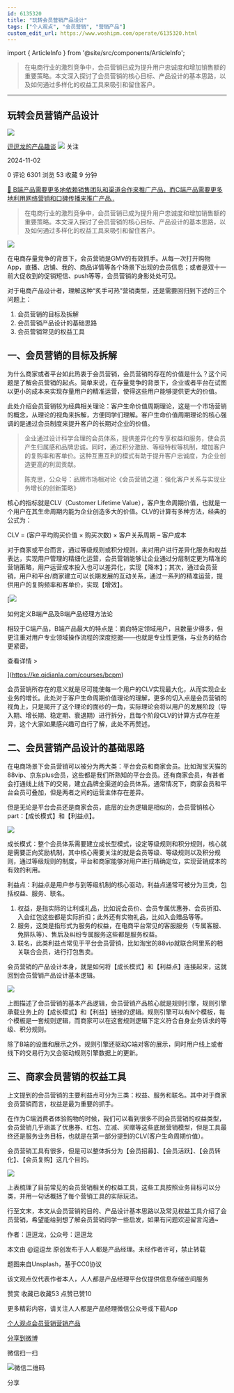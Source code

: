 ```yaml
---
id: 6135320
title: "玩转会员营销产品设计"
tags: ["个人观点", "会员营销", "营销产品"]
custom_edit_url: https://www.woshipm.com/operate/6135320.html
---
```

import { ArticleInfo } from '@site/src/components/ArticleInfo';

<ArticleInfo
    author="逗逗龙的产品趣谈"
    authorLink="https://www.woshipm.com/u/886021"
    published="2024-11-02"
    views={6301}
    comments={0}
    collects={53}
/>

> 在电商行业的激烈竞争中，会员营销已成为提升用户忠诚度和增加销售额的重要策略。本文深入探讨了会员营销的核心目标、产品设计的基本思路，以及如何通过多样化的权益工具来吸引和留住客户。

---

## 玩转会员营销产品设计

[![](https://static.woshipm.com/view/woshipm_api_def_20241101141254_6929.jpg?imageView2/1/w/72/h/72/q/100)](https://www.woshipm.com/u/886021)

[逗逗龙的产品趣谈](https://www.woshipm.com/u/886021) ![](https://static.woshipm.com/tag/1101_1@2x.png) 关注

2024-11-02

0 评论 6301 浏览 53 收藏 9 分钟

[🔗 B端产品需要更多地依赖销售团队和渠道合作来推广产品，而C端产品需要更多地利用网络营销和口碑传播来推广产品..](https://ke.qidianla.com/courses/bcpm)

> 在电商行业的激烈竞争中，会员营销已成为提升用户忠诚度和增加销售额的重要策略。本文深入探讨了会员营销的核心目标、产品设计的基本思路，以及如何通过多样化的权益工具来吸引和留住客户。

![](https://image.woshipm.com/2023/04/14/8818f74c-da8d-11ed-96fe-00163e0b5ff3.jpg)

在电商存量竞争的背景下，会员营销是GMV的有效抓手。从每一次打开购物App，直播、店铺、我的、商品详情等各个场景下出现的会员信息；或者是双十一前大促收到的促销短信、push等等，会员营销的身影处处可见。

对于电商产品设计者，理解这种“炙手可热”营销类型，还是需要回归到下述的三个问题上：

1.  会员营销的目标及拆解
2.  会员营销产品设计的基础思路
3.  会员营销常见的权益工具

## 一、会员营销的目标及拆解

为什么商家或者平台如此热衷于会员营销，会员营销的存在的价值是什么？这个问题是了解会员营销的起点。简单来说，在存量竞争的背景下，企业或者平台在试图以更小的成本来实现存量用户的精准运营，使得这些用户能够提供更大的价值。

此处介绍会员营销较为经典相关理论：客户生命价值周期理论，这是一个市场营销的概念，从理论的视角来拆解，方便同学们理解。客户生命价值周期理论的核心强调的是通过会员制度来提升客户的长期对企业的价值。

> 企业通过设计科学合理的会员体系，提供差异化的专享权益和服务，使会员产生归属感和品牌忠诚。同时，通过积分激励、等级特权等机制，增加客户的复购率和客单价。这种互惠互利的模式有助于提升客户忠诚度，为企业创造更高的利润贡献。
> 
> 陈克思，公众号：品牌市场相对论《会员营销之道：强化客户关系与实现业务增长的创新策略》

核心的指标就是CLV（Customer Lifetime Value），客户生命周期价值，也就是一个用户在其生命周期内能为企业创造多大的价值。CLV的计算有多种方法，经典的公式为：

CLV = (客户平均购买价值 × 购买次数) × 客户关系周期 – 客户成本

对于商家或平台而言，通过等级规则或积分规则，来对用户进行差异化服务和权益表达，实现用户管理的精细化运营，会员营销能够让企业通过分层制定更为精准的营销策略，用户运营成本投入也可以差异化，实现【降本】；其次，通过会员营销，用户和平台/商家建立可以长期发展的互动关系，通过一系列的精准运营，提供用户的复购频率和客单价，实现【增效】。

[![](https://image.woshipm.com/2023/08/02/72b77e4e-30e3-11ee-88e7-00163e0b5ff3.png)

如何定义B端产品及B端产品经理方法论

相较于C端产品，B端产品最大的特点是：面向特定领域用户，且数量少得多，但更注重对用户专业领域操作流程的深度挖掘——也就是专业性更强，与业务的结合更紧密。

查看详情 >

](https://ke.qidianla.com/courses/bcpm)

会员营销所存在的意义就是尽可能使每一个用户的CLV实现最大化，从而实现企业业务的增长。此处对于客户生命周期价值理论的理解，更多的切入点是会员营销的视角上，只是揭开了这个理论的面纱的一角，实际理论会将以用户的发展阶段（导入期、增长期、稳定期、衰退期）进行拆分，且每个阶段CLV的计算方式存在差异，这个大家如果感兴趣可自行了解，此处不再赘述。

## 二、会员营销产品设计的基础思路

在电商场景下会员营销可以被分为两大类：平台会员和商家会员。比如淘宝天猫的88vip、京东plus会员，这些都是我们所熟知的平台会员。还有商家会员，有甚者会打通线上线下的交易，建立品牌全渠道的会员体系。通常情况下，商家会员和平台会员可叠加，但是两者之间的运营主体存在差异。

但是无论是平台会员还是商家会员，底层的业务逻辑是相似的，会员营销核心part：【成长模式】和【利益点】。

![](https://image.woshipm.com/wp-files/2024/11/o2ggu9sRIRQAIOOua7lZ.png)

成长模式：整个会员体系需要建立成长型模式，设定等级规则和积分规则，核心就是需要正向奖励机制，其中核心需要关注的就是会员等级、等级规则以及积分规则，通过等级规则的制度，平台和商家能够对用户进行精确定位，实现营销成本的有效的利用。

利益点：利益点是用户参与到等级机制的核心驱动，利益点通常可被分为三类，包括权益、服务、联名。

1.  权益，是指实际的让利或礼品，比如说会员价、会员专属优惠券、会员折扣、入会红包这些都是实际折扣；此外还有实物礼品，比如入会赠品等等。
2.  服务，这类是指形式为服务的权益，在电商平台常见的客服服务（专属客服、免排队等）、售后及纠纷专属服务这些都是服务权益。
3.  联名，此类利益点常见于平台会员营销，比如淘宝的88vip就联合阿里系的相关联合会员，进行打包售卖。

会员营销的产品设计本身，就是如何将【成长模式】和【利益点】连接起来，这就回到会员营销产品设计基本逻辑。

![](https://image.woshipm.com/wp-files/2024/11/HEUkzpW0dm3I2OLQgu8A.png)

上图描述了会员营销的基本产品逻辑，会员营销产品核心就是规则引擎，规则引擎承载业务上的【成长模式】和【利益】链接的逻辑。规则引擎可以有N个模板，每个模板是一套规则逻辑，而商家可以在这套规则逻辑下定义符合自身业务诉求的等级、积分规则。

除了B端的设置和展示之外，规则引擎还驱动C端对客的展示，同时用户线上或者线下的交易行为又会驱动规则引擎数据上的更新。

## 三、商家会员营销的权益工具

上文提到的会员营销的主要利益点可分为三类：权益、服务和联名。其中对于商家会员营销而言，权益是最为重要的抓手。

在作为C端消费者体验购物的时候，我们可以看到很多不同会员营销的权益类型，会员营销几乎涵盖了优惠券、红包、立减、买赠等这些底层营销模型，但是工具最终还是服务业务目标，也就是在第一部分提到的CLV(客户生命周期价值）。

会员营销工具有很多，但是可以整体拆分为【会员招募】、【会员活跃】、【会员转化】、【会员复购】这几个目的。

![](https://image.woshipm.com/wp-files/2024/11/TxBW5dgeRZOzfBT0XpML.png)

上表梳理了目前常见的会员营销相关的权益工具，这些工具按照业务目标可以分类，并用一句话概括了每个营销工具的实际玩法。

行至文末，本文从会员营销的目的、产品设计基本思路以及常见权益工具介绍了会员营销，希望能给到想了解会员营销同学一些启发，如果有问题欢迎留言沟通~

作者：逗逗龙，公众号：逗逗龙

本文由 @逗逗龙 原创发布于人人都是产品经理。未经作者许可，禁止转载

题图来自Unsplash，基于CC0协议

该文观点仅代表作者本人，人人都是产品经理平台仅提供信息存储空间服务

赞赏 收藏已收藏53 点赞已赞10

更多精彩内容，请关注人人都是产品经理微信公众号或下载App

[个人观点](https://www.woshipm.com/tag/%e4%b8%aa%e4%ba%ba%e8%a7%82%e7%82%b9)[会员营销](https://www.woshipm.com/tag/%e4%bc%9a%e5%91%98%e8%90%a5%e9%94%80)[营销产品](https://www.woshipm.com/tag/%e8%90%a5%e9%94%80%e4%ba%a7%e5%93%81)

[分享到微博](https://service.weibo.com/share/share.php?appkey=2775287854&title=玩转会员营销产品设计&url=https://www.woshipm.com/operate/6135320.html&pic=https://image.woshipm.com/2023/04/14/8818f74c-da8d-11ed-96fe-00163e0b5ff3.jpg)

微信扫一扫

![微信二维码](https://api.pwmqr.com/qrcode/create/?url=https://www.woshipm.com/operate/6135320.html)

分享